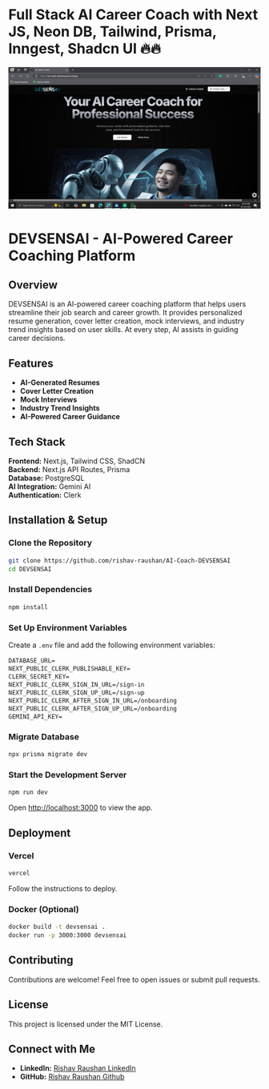 # Full Stack AI Career Coach with Next JS, Neon DB, Tailwind, Prisma, Inngest, Shadcn UI 🔥🔥


![devsensai](https://github.com/rishav-raushan/AI-Coach-DEVSENSAI/blob/main/readmebanner.png)

# DEVSENSAI - AI-Powered Career Coaching Platform

## Overview

DEVSENSAI is an AI-powered career coaching platform that helps users streamline their job search and career growth. It provides personalized resume generation, cover letter creation, mock interviews, and industry trend insights based on user skills. At every step, AI assists in guiding career decisions.

## Features

- **AI-Generated Resumes**
- **Cover Letter Creation**
- **Mock Interviews**
- **Industry Trend Insights**
- **AI-Powered Career Guidance**

## Tech Stack

**Frontend:** Next.js, Tailwind CSS, ShadCN  
**Backend:** Next.js API Routes, Prisma  
**Database:** PostgreSQL  
**AI Integration:** Gemini AI  
**Authentication:** Clerk  

## Installation & Setup

### Clone the Repository
```bash
git clone https://github.com/rishav-raushan/AI-Coach-DEVSENSAI
cd DEVSENSAI
```

### Install Dependencies
```bash
npm install
```

### Set Up Environment Variables
Create a `.env` file and add the following environment variables:
```env
DATABASE_URL=
NEXT_PUBLIC_CLERK_PUBLISHABLE_KEY=
CLERK_SECRET_KEY=
NEXT_PUBLIC_CLERK_SIGN_IN_URL=/sign-in
NEXT_PUBLIC_CLERK_SIGN_UP_URL=/sign-up
NEXT_PUBLIC_CLERK_AFTER_SIGN_IN_URL=/onboarding
NEXT_PUBLIC_CLERK_AFTER_SIGN_UP_URL=/onboarding
GEMINI_API_KEY=
```

### Migrate Database
```bash
npx prisma migrate dev
```

### Start the Development Server
```bash
npm run dev
```
Open [http://localhost:3000](http://localhost:3000) to view the app.

## Deployment

### Vercel
```bash
vercel
```
Follow the instructions to deploy.

### Docker (Optional)
```bash
docker build -t devsensai .
docker run -p 3000:3000 devsensai
```

## Contributing
Contributions are welcome! Feel free to open issues or submit pull requests.

## License
This project is licensed under the MIT License.

## Connect with Me
- **LinkedIn:** [Rishav Raushan LinkedIn](https://www.linkedin.com/in/rishav-raushan1/)
- **GitHub:** [Rishav Raushan Github](https://github.com/rishav-raushan)

